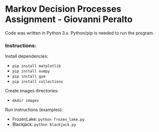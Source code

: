 # Markov Decision Processes Assignment - Giovanni Peralto
Code was written in Python 3.x. Python/pip is needed to run the program.

### Instructions:

Install dependencies: 
- `pip install matplotlib`
- `pip install numpy`
- `pip install gym`
- `pip install collections`

Create images directories:
- `mkdir images`

Run instructions (examples):
- FrozenLake: `python frozen_lake.py`
- Blackjack: `python blackjack.py`
